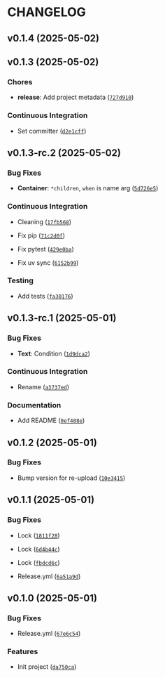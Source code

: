 # CHANGELOG


## v0.1.4 (2025-05-02)


## v0.1.3 (2025-05-02)

### Chores

- **release**: Add project metadata
  ([`727d910`](https://github.com/m-xim/textcompose/commit/727d9109f66f129cccd4a1263036dc8888b376b7))

### Continuous Integration

- Set committer
  ([`d2e1cff`](https://github.com/m-xim/textcompose/commit/d2e1cff651e9fc13a12c6e6cd95584426d4df645))


## v0.1.3-rc.2 (2025-05-02)

### Bug Fixes

- **Container**: `*children`, `when` is name arg
  ([`5d726e5`](https://github.com/m-xim/textcompose/commit/5d726e548691162f38737c4d31903725c63b05d1))

### Continuous Integration

- Cleaning
  ([`17fb568`](https://github.com/m-xim/textcompose/commit/17fb5687113d3f0c3694e963ae153409bc7d4279))

- Fix pip
  ([`71c2d0f`](https://github.com/m-xim/textcompose/commit/71c2d0ffef0e8c85da1c9b89fb6c84568dd81624))

- Fix pytest
  ([`429e0ba`](https://github.com/m-xim/textcompose/commit/429e0ba95c17bc858ab47db9901a75df24ee4b04))

- Fix uv sync
  ([`6152b99`](https://github.com/m-xim/textcompose/commit/6152b99f0155d902096af632a216aed8be8d7d7d))

### Testing

- Add tests
  ([`fa30176`](https://github.com/m-xim/textcompose/commit/fa301760d5734d249c5c7c59a7f9f954de6bf0c4))


## v0.1.3-rc.1 (2025-05-01)

### Bug Fixes

- **Text**: Condition
  ([`1d9dca2`](https://github.com/m-xim/textcompose/commit/1d9dca26f2c2f6c41416c9009a29e3c002feef50))

### Continuous Integration

- Rename
  ([`a3737ed`](https://github.com/m-xim/textcompose/commit/a3737ed9b72de9d9d245bb2398616f9b0822254b))

### Documentation

- Add README
  ([`0ef408e`](https://github.com/m-xim/textcompose/commit/0ef408e808bbde043c5ef12c3928e006b0631183))


## v0.1.2 (2025-05-01)

### Bug Fixes

- Bump version for re-upload
  ([`10e3415`](https://github.com/m-xim/textcompose/commit/10e34150ca94eec75af46fe3bbda121a4b97b802))


## v0.1.1 (2025-05-01)

### Bug Fixes

- Lock
  ([`1811f28`](https://github.com/m-xim/textcompose/commit/1811f28b954106735e1e28d513378a426fb11c15))

- Lock
  ([`6d4b44c`](https://github.com/m-xim/textcompose/commit/6d4b44c8719a45f52834391777d5b98af452a36f))

- Lock
  ([`fbdcd6c`](https://github.com/m-xim/textcompose/commit/fbdcd6caf211c7a6a33ac6acc4a08a2e8bcdeb8f))

- Release.yml
  ([`6a51a9d`](https://github.com/m-xim/textcompose/commit/6a51a9d68cf05e38576de6c29b3244a33fe21a9d))


## v0.1.0 (2025-05-01)

### Bug Fixes

- Release.yml
  ([`67e6c54`](https://github.com/m-xim/textcompose/commit/67e6c54ca966465eae6614b3f8af2bdd62f4c877))

### Features

- Init project
  ([`da750ca`](https://github.com/m-xim/textcompose/commit/da750ca2c3470d1a4a337af533f68221f3cf4807))
